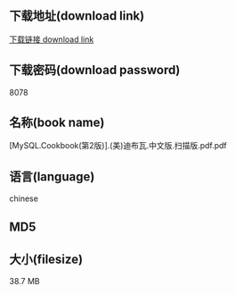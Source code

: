 ## 下载地址(download link)
[下载链接 download link](https://voluble-croquembouche-d321dc.netlify.app/?s=%5BMySQL.Cookbook%28%E7%AC%AC2%E7%89%88%29%5D.%28%E7%BE%8E%29%E8%BF%AA%E5%B8%83%E7%93%A6.%E4%B8%AD%E6%96%87%E7%89%88.%E6%89%AB%E6%8F%8F%E7%89%88.pdf)

## 下载密码(download password)
8078

## 名称(book name)
[MySQL.Cookbook(第2版)].(美)迪布瓦.中文版.扫描版.pdf.pdf

## 语言(language)
chinese

## MD5


## 大小(filesize)
38.7 MB
